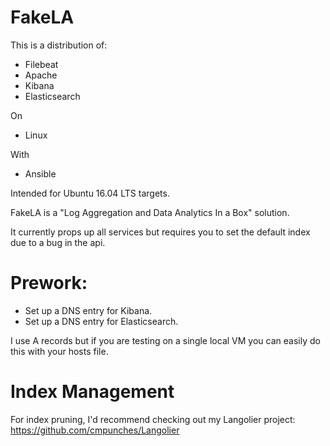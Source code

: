 # FakeLA

This is a distribution of:

- Filebeat
- Apache
- Kibana
- Elasticsearch

On

- Linux

With 

- Ansible

Intended for Ubuntu 16.04 LTS targets.

FakeLA is a "Log Aggregation and Data Analytics In a Box" solution.

It currently props up all services but requires you to set the default index due to a bug in the api.

# Prework:
- Set up a DNS entry for Kibana. 
- Set up a DNS entry for Elasticsearch.

I use A records but if you are testing on a single local VM you can easily do this with your hosts file.

# Index Management

For index pruning, I'd recommend checking out my Langolier project:
https://github.com/cmpunches/Langolier
